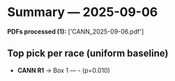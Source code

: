 # Summary — 2025-09-06

**PDFs processed (1):** ['CANN_2025-09-06.pdf']

## Top pick per race (uniform baseline)

- **CANN R1** → Box 1 — -  (p=0.010)
